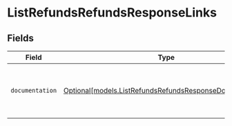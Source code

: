 # ListRefundsRefundsResponseLinks


## Fields

| Field                                                                                                            | Type                                                                                                             | Required                                                                                                         | Description                                                                                                      |
| ---------------------------------------------------------------------------------------------------------------- | ---------------------------------------------------------------------------------------------------------------- | ---------------------------------------------------------------------------------------------------------------- | ---------------------------------------------------------------------------------------------------------------- |
| `documentation`                                                                                                  | [Optional[models.ListRefundsRefundsResponseDocumentation]](../models/listrefundsrefundsresponsedocumentation.md) | :heavy_minus_sign:                                                                                               | The URL to the generic Mollie API error handling guide.                                                          |